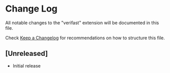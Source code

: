 # Change Log

All notable changes to the "verifast" extension will be documented in this file.

Check [Keep a Changelog](http://keepachangelog.com/) for recommendations on how to structure this file.

## [Unreleased]

- Initial release